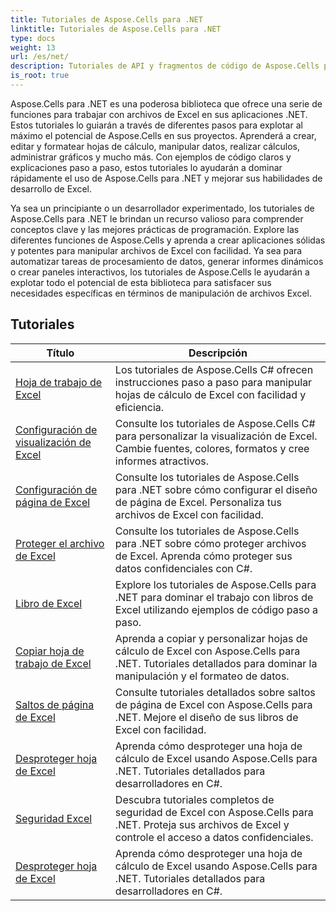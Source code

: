 ```yaml
---
title: Tutoriales de Aspose.Cells para .NET
linktitle: Tutoriales de Aspose.Cells para .NET
type: docs
weight: 13
url: /es/net/
description: Tutoriales de API y fragmentos de código de Aspose.Cells para .NET que incluyen creación, edición, conversión, impresión y muchas más funciones de uso de la gestión de hojas de cálculo de Excel.
is_root: true
---
```


Aspose.Cells para .NET es una poderosa biblioteca que ofrece una serie de funciones para trabajar con archivos de Excel en sus aplicaciones .NET. Estos tutoriales lo guiarán a través de diferentes pasos para explotar al máximo el potencial de Aspose.Cells en sus proyectos. Aprenderá a crear, editar y formatear hojas de cálculo, manipular datos, realizar cálculos, administrar gráficos y mucho más. Con ejemplos de código claros y explicaciones paso a paso, estos tutoriales lo ayudarán a dominar rápidamente el uso de Aspose.Cells para .NET y mejorar sus habilidades de desarrollo de Excel.

Ya sea un principiante o un desarrollador experimentado, los tutoriales de Aspose.Cells para .NET le brindan un recurso valioso para comprender conceptos clave y las mejores prácticas de programación. Explore las diferentes funciones de Aspose.Cells y aprenda a crear aplicaciones sólidas y potentes para manipular archivos de Excel con facilidad. Ya sea para automatizar tareas de procesamiento de datos, generar informes dinámicos o crear paneles interactivos, los tutoriales de Aspose.Cells le ayudarán a explotar todo el potencial de esta biblioteca para satisfacer sus necesidades específicas en términos de manipulación de archivos Excel.

## Tutoriales
| Título | Descripción |
| --- | --- | 
| [Hoja de trabajo de Excel](./excel-worksheet-csharp-tutorials/) | Los tutoriales de Aspose.Cells C# ofrecen instrucciones paso a paso para manipular hojas de cálculo de Excel con facilidad y eficiencia. |
| [Configuración de visualización de Excel](./excel-display-settings-csharp-tutorials) | Consulte los tutoriales de Aspose.Cells C# para personalizar la visualización de Excel. Cambie fuentes, colores, formatos y cree informes atractivos. |
| [Configuración de página de Excel](./excel-page-setup) | Consulte los tutoriales de Aspose.Cells para .NET sobre cómo configurar el diseño de página de Excel. Personaliza tus archivos de Excel con facilidad. |
| [Proteger el archivo de Excel](./protect-excel-file/) | Consulte los tutoriales de Aspose.Cells para .NET sobre cómo proteger archivos de Excel. Aprenda cómo proteger sus datos confidenciales con C#. |
| [Libro de Excel](./excel-workbook/) | Explore los tutoriales de Aspose.Cells para .NET para dominar el trabajo con libros de Excel utilizando ejemplos de código paso a paso. |
| [Copiar hoja de trabajo de Excel](./excel-copy-worksheet/) | Aprenda a copiar y personalizar hojas de cálculo de Excel con Aspose.Cells para .NET. Tutoriales detallados para dominar la manipulación y el formateo de datos. |
| [Saltos de página de Excel](./excel-page-breaks/) | Consulte tutoriales detallados sobre saltos de página de Excel con Aspose.Cells para .NET. Mejore el diseño de sus libros de Excel con facilidad. |
| [Desproteger hoja de Excel](./unprotect-excel-sheet/) | Aprenda cómo desproteger una hoja de cálculo de Excel usando Aspose.Cells para .NET. Tutoriales detallados para desarrolladores en C#. |
| [Seguridad Excel](./excel-security/) | Descubra tutoriales completos de seguridad de Excel con Aspose.Cells para .NET. Proteja sus archivos de Excel y controle el acceso a datos confidenciales. |
| [Desproteger hoja de Excel](./unprotect-excel-sheet/) | Aprenda cómo desproteger una hoja de cálculo de Excel usando Aspose.Cells para .NET. Tutoriales detallados para desarrolladores en C#. |